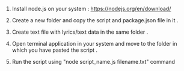 


1. Install node.js on your system :    https://nodejs.org/en/download/

2. Create a new folder and copy the script and package.json file in it .

3. Create text file with lyrics/text data in the same folder .

4. Open terminal application in your system and move to the folder in which you have pasted the script .

5. Run the script using "node script_name.js filename.txt" command 

